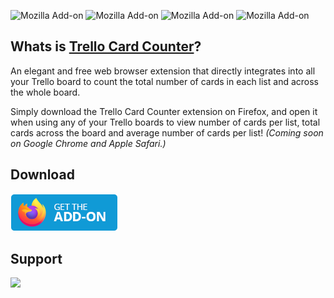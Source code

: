 ![Mozilla Add-on](https://img.shields.io/amo/v/trello-card-count) ![Mozilla Add-on](https://img.shields.io/amo/users/trello-card-count) ![Mozilla Add-on](https://img.shields.io/amo/dw/trello-card-count) ![Mozilla Add-on](https://img.shields.io/amo/rating/trello-card-count)

## Whats is [Trello Card Counter](http://trellocardcounter.jaamour.com/)?

An elegant and free web browser extension that directly integrates into all your Trello board to count the total number of cards in each list and across the whole board.

Simply download the Trello Card Counter extension on Firefox, and open it when using any of your Trello boards to view number of cards per list, total cards across the board and average number of cards per list! *(Coming soon on Google Chrome and Apple Safari.)*

## Download

[![](https://raw.githubusercontent.com/Trello-Card-Counter/Trello-Card-Counter-Mozilla-Extension/master/assets/get_addon_firefox.png)](https://addons.mozilla.org/firefox/addon/trello-card-count/) 

## Support

<a href="https://www.buymeacoffee.com/adamjaamour"><img src="https://img.buymeacoffee.com/button-api/?text=Buy me a coffee&emoji=&slug=adamjaamour&button_colour=FFDD00&font_colour=000000&font_family=Cookie&outline_colour=000000&coffee_colour=ffffff" /></a>
